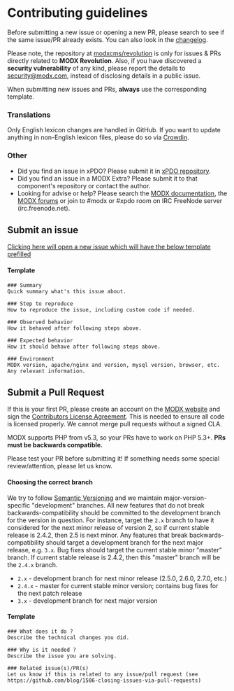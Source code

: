 # Contributing guidelines
Before submitting a new issue or opening a new PR, please search to see if the same issue/PR already exists. You can also look in the [changelog](https://github.com/modxcms/revolution/blob/develop/core/docs/changelog.txt).

Please note, the repository at [modxcms/revolution](https://github.com/modxcms/revolution/) is only for issues & PRs directly related to **MODX Revolution**. Also, if you have discovered a **security vulnerability** of any kind, please report the details to security@modx.com, instead of disclosing details in a public issue.

When submitting new issues and PRs, **always** use the corresponding template.

### Translations
Only English lexicon changes are handled in GitHub. If you want to update anything in non-English lexicon files, please do so via [Crowdin](http://translate.modx.com).

### Other
 * Did you find an issue in xPDO? Please submit it in [xPDO repository](https://github.com/modxcms/xpdo).
 * Did you find an issue in a MODX Extra? Please submit it to that component's repository or contact the author.
 * Looking for advise or help? Please search the [MODX documentation](http://rtfm.modx.com/), the [MODX forums](http://forums.modx.com/) or join to #modx or #xpdo room on IRC FreeNode server (irc.freenode.net).

## Submit an issue

[Clicking here will open a new issue which will have the below template prefilled](https://github.com/modxcms/revolution/issues/new?title=Issue%3A%20&body=%23%23%23%20Summary%0AQuick%20summary%20what%27s%20this%20issue%20about.%0A%0A%23%23%23%20Step%20to%20reproduce%0AHow%20to%20reproduce%20the%20issue%2C%20including%20custom%20code%20if%20needed.%0A%0A%23%23%23%20Observed%20behavior%0AHow%20it%20behaved%20after%20following%20steps%20above.%0A%0A%23%23%23%20Expected%20behavior%0AHow%20it%20should%20behave%20after%20following%20steps%20above.%0A%0A%23%23%23%20Environment%0AMODX%20version%2C%20apache%2Fnginx%20and%20version%2C%20mysql%20version%2C%20browser%2C%20etc.%20Any%20relevant%20information.)

#### Template

    ### Summary
    Quick summary what's this issue about.

    ### Step to reproduce
    How to reproduce the issue, including custom code if needed.

    ### Observed behavior
    How it behaved after following steps above.

    ### Expected behavior
    How it should behave after following steps above.

    ### Environment
    MODX version, apache/nginx and version, mysql version, browser, etc. Any relevant information.


## Submit a Pull Request
If this is your first PR, please create an account on the [MODX website](http://www.modx.com) and sign the [Contributors License Agreement](http://develop.modx.com/contribute/cla/). This is needed to ensure all code is licensed properly. We cannot merge pull requests without a signed CLA.

MODX supports PHP from v5.3, so your PRs have to work on PHP 5.3+. **PRs must be backwards compatible.**

Please test your PR before submitting it! If something needs some special review/attention, please let us know.

#### Choosing the correct branch
We try to follow [Semantic Versioning](http://semver.org/) and we maintain major-version-specific "development" branches. All new features that do not break backwards-compatibility should be committed to the development branch for the version in question. For instance, target the `2.x` branch to have it considered for the next minor release of version 2, so if current stable release is 2.4.2, then 2.5 is next minor. Any features that break backwards-compatibility should target a development branch for the next major release, e.g. `3.x`. Bug fixes should target the current stable minor "master" branch. If current stable release is 2.4.2, then this "master" branch will be the `2.4.x` branch.

* `2.x` - development branch for next minor release (2.5.0, 2.6.0, 2.7.0, etc.)
* `2.4.x` - master for current stable minor version; contains bug fixes for the next patch release
* `3.x` - development branch for next major version

#### Template

    ### What does it do ?
    Describe the technical changes you did.

    ### Why is it needed ?
    Describe the issue you are solving.

    ### Related issue(s)/PR(s)
    Let us know if this is related to any issue/pull request (see https://github.com/blog/1506-closing-issues-via-pull-requests)
